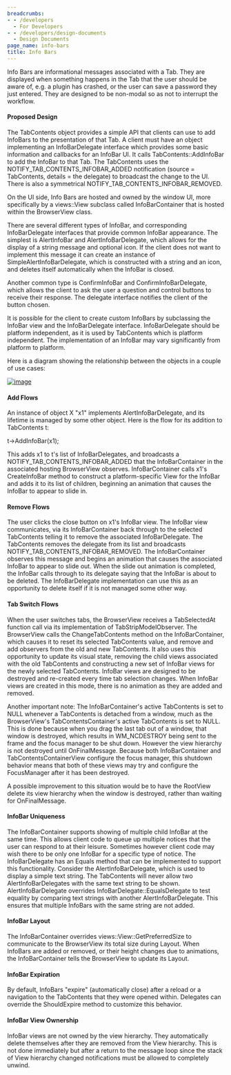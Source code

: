 ```yaml
---
breadcrumbs:
- - /developers
  - For Developers
- - /developers/design-documents
  - Design Documents
page_name: info-bars
title: Info Bars
---
```


Info Bars are informational messages associated with a Tab. They are displayed
when something happens in the Tab that the user should be aware of, e.g. a
plugin has crashed, or the user can save a password they just entered. They are
designed to be non-modal so as not to interrupt the workflow.

#### Proposed Design

The TabContents object provides a simple API that clients can use to add
InfoBars to the presentation of that Tab. A client must have an object
implementing an InfoBarDelegate interface which provides some basic information
and callbacks for an InfoBar UI. It calls TabContents::AddInfoBar to add the
InfoBar to that Tab. The TabContents uses the NOTIFY_TAB_CONTENTS_INFOBAR_ADDED
notification (source = TabContents, details = the delegate) to broadcast the
change to the UI. There is also a symmetrical
NOTIFY_TAB_CONTENTS_INFOBAR_REMOVED.

On the UI side, Info Bars are hosted and owned by the window UI, more
specifically by a views::View subclass called InfoBarContainer that is hosted
within the BrowserView class.

There are several different types of InfoBar, and corresponding InfoBarDelegate
interfaces that provide common InfoBar appearance. The simplest is AlertInfoBar
and AlertInfoBarDelegate, which allows for the display of a string message and
optional icon. If the client does not want to implement this message it can
create an instance of SimpleAlertInfoBarDelegate, which is constructed with a
string and an icon, and deletes itself automatically when the InfoBar is closed.

Another common type is ConfirmInfoBar and ConfirmInfoBarDelegate, which allows
the client to ask the user a question and control buttons to receive their
response. The delegate interface notifies the client of the button chosen.

It is possible for the client to create custom InfoBars by subclassing the
InfoBar view and the InfoBarDelegate interface. InfoBarDelegate should be
platform independent, as it is used by TabContents which is platform
independent. The implementation of an InfoBar may vary significantly from
platform to platform.

Here is a diagram showing the relationship between the objects in a couple of
use cases:

[<img alt="image"
src="/developers/design-documents/info-bars/2infobars.png">](/developers/design-documents/info-bars/2infobars.png)

#### Add Flows

An instance of object X "x1" implements AlertInfoBarDelegate, and its lifetime
is managed by some other object. Here is the flow for its addition to
TabContents t:

t-&gt;AddInfoBar(x1);

This adds x1 to t's list of InfoBarDelegates, and broadcasts a
NOTIFY_TAB_CONTENTS_INFOBAR_ADDED that the InfoBarContainer in the associated
hosting BrowserView observes. InfoBarContainer calls x1's CreateInfoBar method
to construct a platform-specific View for the InfoBar and adds it to its list of
children, beginning an animation that causes the InfoBar to appear to slide in.

#### Remove Flows

The user clicks the close button on x1's InfoBar view. The InfoBar view
communicates, via its InfoBarContainer back through to the selected TabContents
telling it to remove the associated InfoBarDelegate. The TabContents removes the
delegate from its list and broadcasts NOTIFY_TAB_CONTENTS_INFOBAR_REMOVED. The
InfoBarContainer observes this message and begins an animation that causes the
associated InfoBar to appear to slide out. When the slide out animation is
completed, the InfoBar calls through to its delegate saying that the InfoBar is
about to be deleted. The InfoBarDelegate implementation can use this as an
opportunity to delete itself if it is not managed some other way.

#### Tab Switch Flows

When the user switches tabs, the BrowserView receives a TabSelectedAt function
call via its implementation of TabStripModelObserver. The BrowserView calls the
ChangeTabContents method on the InfoBarContainer, which causes it to reset its
selected TabContents value, and remove and add observers from the old and new
TabContents. It also uses this opportunity to update its visual state, removing
the child views associated with the old TabContents and constructing a new set
of InfoBar views for the newly selected TabContents. InfoBar views are designed
to be destroyed and re-created every time tab selection changes. When InfoBar
views are created in this mode, there is no animation as they are added and
removed.

Another important note: The InfoBarContainer's active TabContents is set to NULL
whenever a TabContents is detached from a window, much as the BrowserView's
TabContentsContainer's active TabContents is set to NULL. This is done because
when you drag the last tab out of a window, that window is destroyed, which
results in WM_NCDESTROY being sent to the frame and the focus manager to be shut
down. However the view hierarchy is not destroyed until OnFinalMessage. Because
both InfoBarContainer and TabContentsContainerView configure the focus manager,
this shutdown behavior means that both of these views may try and configure the
FocusManager after it has been destroyed.

A possible improvement to this situation would be to have the RootView delete
its view hierarchy when the window is destroyed, rather than waiting for
OnFinalMessage.

#### InfoBar Uniqueness

The InfoBarContainer supports showing of multiple child InfoBar at the same
time. This allows client code to queue up multiple notices that the user can
respond to at their leisure. Sometimes however client code may wish there to be
only one InfoBar for a specific type of notice. The InfoBarDelegate has an
Equals method that can be implemented to support this functionality. Consider
the AlertInfoBarDelegate, which is used to display a simple text string. The
TabContents will never allow two AlertInfoBarDelegates with the same text string
to be shown. AlertInfoBarDelegate overrides InfoBarDelegate::EqualsDelegate to
test equality by comparing text strings with another AlertInfoBarDelegate. This
ensures that multiple InfoBars with the same string are not added.

#### InfoBar Layout

The InfoBarContainer overrides views::View::GetPreferredSize to communicate to
the BrowserView its total size during Layout. When InfoBars are added or
removed, or their height changes due to animations, the InfoBarContainer tells
the BrowserView to update its Layout.

#### InfoBar Expiration

By default, InfoBars "expire" (automatically close) after a reload or a
navigation to the TabContents that they were opened within. Delegates can
override the ShouldExpire method to customize this behavior.

#### InfoBar View Ownership

InfoBar views are not owned by the view hierarchy. They automatically delete
themselves after they are removed from the View hierarchy. This is not done
immediately but after a return to the message loop since the stack of View
hierarchy changed notifications must be allowed to completely unwind.